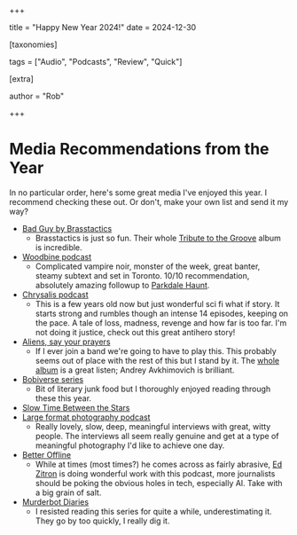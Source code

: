 +++

title = "Happy New Year 2024!"
date = 2024-12-30

[taxonomies] 

tags = ["Audio", "Podcasts", "Review", "Quick"]

[extra]

author = "Rob"

+++

# Media Recommendations from the Year

In no particular order, here's some great media I've enjoyed this year. I
recommend checking these out. Or don't, make your own list and send it my way?

- [Bad Guy by Brasstactics](https://www.knkx.org/show/the-new-cool/2024-08-16/brasstactics-celebrate-joy-in-the-grooves-of-their-new-album)
  - Brasstactics is just so fun. Their whole
    [Tribute to the Groove](https://open.spotify.com/album/5ku5LtShjrNbPnGicF08E3?si=NC6Yo6FzSHKNNp6WdN7dow)
    album is incredible.
- [Woodbine podcast](https://woodbinepod.com/)
  - Complicated vampire noir, monster of the week, great banter, steamy subtext
    and set in Toronto. 10/10 recommendation, absolutely amazing followup to
    [Parkdale Haunt](https://parkdalehaunt.com/).
- [Chrysalis podcast](https://podcasts.apple.com/ca/podcast/dust/id1482669176)
  - This is a few years old now but just wonderful sci fi what if story. It
    starts strong and rumbles though an intense 14 episodes, keeping on the
    pace. A tale of loss, madness, revenge and how far is too far. I'm not doing
    it justice, check out this great antihero story!
- [Aliens, say your prayers](https://open.spotify.com/track/4OLTCtWmUmSOYxz2qJiQaI?si=7b07286eefca4096)
  - If I ever join a band we're going to have to play this. This probably seems
    out of place with the rest of this but I stand by it. The
    [whole album](https://open.spotify.com/album/3zBmExKhhB4FvrrQRVFyf2?si=JO4duPnFR7ySHe65Sl6I-A)
    is a great listen; Andrey Avkhimovich is brilliant.
- [Bobiverse series](https://www.goodreads.com/series/192752-bobiverse)
  - Bit of literary junk food but I thoroughly enjoyed reading through these this year.
- [Slow Time Between the Stars](https://www.goodreads.com/book/show/151908304-slow-time-between-the-stars)
- [Large format photography podcast](https://largeformatphotographypodcast.podbean.com/)
  - Really lovely, slow, deep, meaningful interviews with great, witty people.
    The interviews all seem really genuine and get at a type of meaningful
    photography I'd like to achieve one day.
- [Better Offline](https://www.betteroffline.com/)
  - While at times (most times?) he comes across as fairly abrasive,
    [Ed Zitron](https://www.wheresyoured.at/about/) is doing wonderful work with
    this podcast, more journalists should be poking the obvious holes in tech,
    especially AI. Take with a big grain of salt.
- [Murderbot Diaries](https://en.wikipedia.org/wiki/The_Murderbot_Diaries)
  - I resisted reading this series for quite a while, underestimating it. They
    go by too quickly, I really dig it.